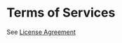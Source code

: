 # Terms of Services

See [License Agreement](https://github.com/sysnetlab/GoogleFormsNotifications/blob/master/LICENSE)
